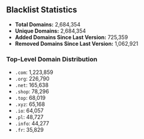 ## Blacklist Statistics

- **Total Domains:** 2,684,354
- **Unique Domains:** 2,684,354
- **Added Domains Since Last Version:** 725,359
- **Removed Domains Since Last Version:** 1,062,921

### Top-Level Domain Distribution

-  `.com`: 1,223,859
-  `.org`: 226,790
-  `.net`: 165,638
-  `.shop`: 78,296
-  `.top`: 68,019
-  `.xyz`: 65,168
-  `.io`: 64,057
-  `.pl`: 48,727
-  `.info`: 44,277
-  `.fr`: 35,829
